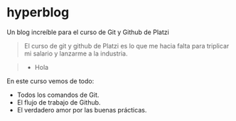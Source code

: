 # hyperblog
Un blog increíble para el curso de Git y Github de Platzi
>El curso de git y github de Platzi es lo que me hacia falta para triplicar mi salario y lanzarme a la industria.

> - Hola 

En este curso vemos de todo: 
* Todos los comandos de Git.
* El flujo de trabajo de Github.
* El verdadero amor por las buenas prácticas. 

